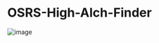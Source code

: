 # OSRS-High-Alch-Finder
![image](https://github.com/user-attachments/assets/2972196c-734b-4cea-b9af-d28fe356eaf6)
